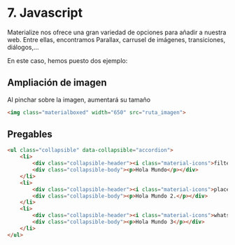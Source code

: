 # 7. Javascript

Materialize nos ofrece una gran variedad de opciones para añadir a nuestra web. Entre ellas, encontramos Parallax, carrusel de imágenes, transiciones, diálogos,...

En este caso, hemos puesto dos ejemplo:

## Ampliación de imagen

Al pinchar sobre la imagen, aumentará su tamaño

```html
<img class="materialboxed" width="650" src="ruta_imagen">
```

## Pregables

```html
<ul class="collapsible" data-collapsible="accordion">
    <li>
        <div class="collapsible-header"><i class="material-icons">filter_drama</i>Primero</div>
        <div class="collapsible-body"><p>Hola Mundo</p></div>
    </li>
    <li>
        <div class="collapsible-header"><i class="material-icons">place</i>Segundo</div>
        <div class="collapsible-body"><p>Hola Mundo 2.</p></div>
    </li>
    <li>
        <div class="collapsible-header"><i class="material-icons">whatshot</i>Tercero</div>
        <div class="collapsible-body"><p>Hola Mundo 3</p></div>
    </li>
</ul>

```